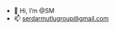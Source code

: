 - 👋 Hi, I’m @SM
- 📫 serdarmutlugroup@gmail.com

<!---
Serdar-M/Serdar-M is a ✨ special ✨ repository because its `README.md` (this file) appears on your GitHub profile.
You can click the Preview link to take a look at your changes.
--->
